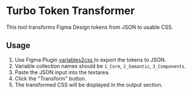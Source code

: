 # Turbo Token Transformer

This tool transforms Figma Design tokens from JSON to usable CSS.

## Usage

1. Use Figma Plugin [variables2css ](https://www.figma.com/community/plugin/1261234393153346915) to export the tokens to JSON.
2. Variable collection names should be `1_Core`, `2_Semantic`, `3_Components`.
3. Paste the JSON input into the textarea.
4. Click the "Transform" button.
3. The transformed CSS will be displayed in the output section.

